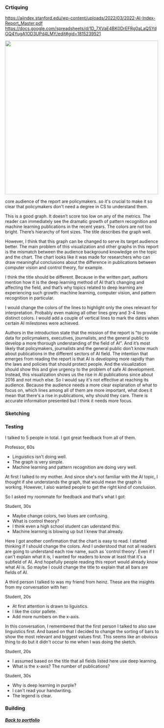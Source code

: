 
### Crtiquing 

https://aiindex.stanford.edu/wp-content/uploads/2022/03/2022-AI-Index-Report_Master.pdf 
https://docs.google.com/spreadsheets/d/1D_7XVaE4BK0DrEFRg0aLaQSYdGQ4YugA1OD3UPd4LMY/edit#gid=1815239521 


<img src = '1.1.3..png' width = '500'/>

core audience of the report are policymakers. so it's crucial to make it so clear that policymakers don't need a degree in CS to understand them. 

This is a good graph. It doesn’t score too low on any of the metrics. The reader can immediately see the dramatic growth of pattern recognition and machine learning publications in the recent years. The colors are not too bright. There’s hierarchy of font sizes. The title describes the graph well. 

However, I think that this graph can be changed to serve its target audience better. The main problem of this visualization and other graphs in this report is the mismatch between the audience background knowledge on the topic and the chart. The chart looks like it was made for researchers who can draw meaningful conclusions about the difference in publications between computer vision and control theory, for example. 

I think the title should be different. Because in the written part, authors mention how it is the deep learning method of AI that’s changing and affecting the field, and that’s why topics related to deep learning are experiencing such growth: machine learning, computer vision, and pattern recognition in particular. 

I would change the colors of the lines to highlight only the ones relevant for interpretation. Probably even making all other lines grey and 3-4 lines distinct colors. I would add a couple of vertical lines to mark the dates when certain AI milestones were achieved. 

Authors in the introduction state that the mission of the report is "to provide data for policymakers, executives, journalists, and the general public to develop a more thorough understanding of the field of AI". And it’s most likely that policymakers, journalists and the general public don’t know much about publications in the different sectors of AI field. The intention that emerges from reading the report is that AI is developing more rapidly than the laws and policies that should protect people. And the visualization should show this and give urgency to the problem of safe AI development. 
Instead, this visualization shows us the rise in AI publications since about 2016 and not much else. So I would say it's not effective at reaching its audience. Because the audience needs a more clear explanation of what to focus on, which lines among all of them are more important, what does it mean that there's a rise in publications, why should they care. There is accurate information presented but I think it needs more focus. 


### Sketching 

### Testing

I talked to 5 people in total. I got great feedback from all of them. 

Professor, 60s 
  * Linguistics isn't doing well.
  * The graph is very simple.
  * Machine learning and pattern recognition are doing very well. 

At first I talked to my mother. And since she's not familiar with the AI topic, I thought if she understands the graph, that would mean the graph is working. However, I also wanted people to get the right kind of conclusion. 

So I asked my roommate for feedback and that's what I got: 

Student, 30s
  * Maybe change colors, two blues are confusing.
  * What is control theory? 
  * I think even a high school student can uderstand this.
  * Machine learning is blowing up but I knew that already. 

Here I got another confirmation that the chart is easy to read. I started thinking if I should change the colors. And I understood that not all readers are going to understand each row name, such as 'control theory'. Even if I can't explain what it is, I wanted for readers to know at least that it's a subfield of AI. And hopefully people reading this report would already know what AI is. So maybe I could change the title to explain that all bars are fields of AI. 

A third person I talked to was my friend from heinz. These are the insights from my conversation with her: 

Student, 20s
  * At first attention is drawn to liguistics. 
  * I like the color pallete.
  * Add more numbers on the x-axis.

In this conversation, I remembered that the first person I talked to also saw linguistics first. And based on that I decided to change the sorting of bars to show the most relevant and biggest values first. This seems like an obvious thing to do but it didn't occur to me when I was doing the sketch. 


Student, 20s
  * I assumed based on the title that all fields listed here use deep learning. 
  * What is the x-axis? The number of publications? 

Student, 30s
  * Why is deep learning in purple? 
  * I can't read your handwriting. 
  * The legend is clear.



### Building


 

##### [Back to portfolio](/README.md)
